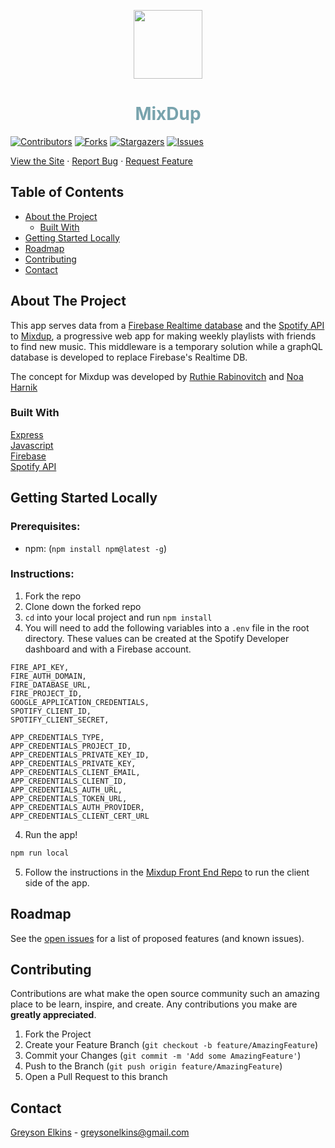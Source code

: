 <p align="center">
  <a href="http://mixdup.vercel.app/" target="_blank">
    <img src="https://mixdup.vercel.app/headphones.svg" width="110px"/>
  </a>
  <h1 align="center" style="color:#78A3AD">MixDup</h1>
</p>
  
[![Contributors][contributors-shield]][contributors-url]
[![Forks][forks-shield]][forks-url]
[![Stargazers][stars-shield]][stars-url]
[![Issues][issues-shield]][issues-url]
<!-- 
  <a href="https://restaurant-locator-3000.herokuapp.com/">Site</a>
  · -->
  <a href="http://mixdup.vercel.app/" target="_blank">View the Site</a> ·
  <a href="https://github.com/DupMix/microservice/issues">Report Bug</a>
  ·
  <a href="https://github.com/DupMix/microservice/issues">Request Feature</a>

## Table of Contents

* [About the Project](#about-the-project)
  * [Built With](#built-with)
* [Getting Started Locally](#getting-started-locally)
* [Roadmap](#roadmap)
* [Contributing](#contributing)
* [Contact](#contact)



<!-- ABOUT THE PROJECT -->
## About The Project

This app serves data from a [Firebase Realtime database](https://firebase.google.com/docs/database) and the [Spotify API](https://developer.spotify.com/documentation/web-api/reference/#category-playlists) to [Mixdup](https://github.com/GreysonElkins/mixdup), a progressive web app for making weekly playlists with friends to find new music. This middleware is a temporary solution while a graphQL database is developed to replace Firebase's Realtime DB. 

The concept for Mixdup was developed by [Ruthie Rabinovitch](https://github.com/rrabinovitch) and [Noa Harnik](https://github.com/HarnikNoa)

### Built With
[Express](https://expressjs.com/)  
[Javascript](https://www.typescriptlang.org)  
[Firebase](https://firebase.google.com/)  
[Spotify API](https://developer.spotify.com/documentation/web-api/reference/#category-playlists)

<!-- GETTING STARTED Locally -->
## Getting Started Locally
### Prerequisites:
* npm: (`npm install npm@latest -g`)

### Instructions:

1. Fork the repo
2. Clone down the forked repo
3. `cd` into your local project and run `npm install`
4. You will need to add the following variables into a `.env` file in the root directory. These values can be created at the Spotify Developer dashboard and with a Firebase account. 
```
FIRE_API_KEY,
FIRE_AUTH_DOMAIN,
FIRE_DATABASE_URL,
FIRE_PROJECT_ID,
GOOGLE_APPLICATION_CREDENTIALS,
SPOTIFY_CLIENT_ID,
SPOTIFY_CLIENT_SECRET,

APP_CREDENTIALS_TYPE,
APP_CREDENTIALS_PROJECT_ID,
APP_CREDENTIALS_PRIVATE_KEY_ID,
APP_CREDENTIALS_PRIVATE_KEY,
APP_CREDENTIALS_CLIENT_EMAIL,
APP_CREDENTIALS_CLIENT_ID,
APP_CREDENTIALS_AUTH_URL,
APP_CREDENTIALS_TOKEN_URL,
APP_CREDENTIALS_AUTH_PROVIDER,
APP_CREDENTIALS_CLIENT_CERT_URL
```
4. Run the app!
```sh
npm run local
```
5. Follow the instructions in the [Mixdup Front End Repo](https://github.com/GreysonElkins/mixdup) to run the client side of the app.

<!-- ROADMAP -->
## Roadmap

See the [open issues](https://github.com/DupMix/microservice/issues) for a list of proposed features (and known issues).

<!-- CONTRIBUTING -->
## Contributing

Contributions are what make the open source community such an amazing place to be learn, inspire, and create. Any contributions you make are **greatly appreciated**.

1. Fork the Project
2. Create your Feature Branch (`git checkout -b feature/AmazingFeature`)
3. Commit your Changes (`git commit -m 'Add some AmazingFeature'`)
4. Push to the Branch (`git push origin feature/AmazingFeature`)
5. Open a Pull Request to this branch

<!-- CONTACT -->
## Contact

[Greyson Elkins](https://www.linkedin.com/in/greyson-elkins/) - greysonelkins@gmail.com  

<!-- MARKDOWN LINKS & IMAGES -->
<!-- https://www.markdownguide.org/basic-syntax/#reference-style-links -->
[contributors-shield]: https://img.shields.io/github/contributors/DupMix/microservice.svg?style=flat-square
[contributors-url]: https://github.com/DupMix/microservice/graphs/contributors
[forks-shield]: https://img.shields.io/github/forks/DupMix/microservice.svg?style=flat-square
[forks-url]: https://github.com/DupMix/microservice/network/members
[stars-shield]: https://img.shields.io/github/stars/DupMix/microservice.svg?style=flat-square
[stars-url]: https://github.com/DupMix/microservice/stargazers
[issues-shield]: https://img.shields.io/github/issues/DupMix/microservice.svg?style=flat-square
[issues-url]: https://github.com/DupMix/microservice/issues
[license-shield]: https://img.shields.io/github/license/DupMix/microservice.svg?style=flat-square
